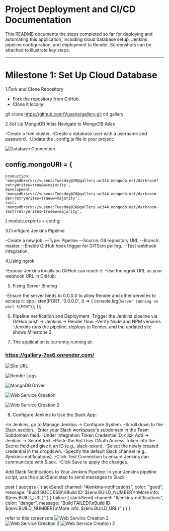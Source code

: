 # Project Deployment and CI/CD Documentation

This README documents the steps completed so far for deploying and automating this application, including cloud database setup, Jenkins pipeline configuration, and deployment to Render. Screenshots can be attached to illustrate key steps.

---

# Milestone 1: Set Up Cloud Database

1.Fork and Clone Repository
- Fork the repository from GitHub.
- Clone it locally:

git clone https://github.com/Vusena/gallery.git
cd gallery

2.Set Up MongoDB Atlas
Navigate to MongoDB Atlas

-Create a free cluster.
-Create a database user with a username and password.
-Update the _config.js file in your project:

![Database Connection](public/images/bconnection.png)

## config.mongoURI = {
    production: 'mongodb+srv://vusena:Tuesday@20@gallery.wc344.mongodb.net/darkroom?retryWrites=true&w=majority',
    development: 'mongodb+srv://vusena:Tuesday@20@gallery.wc344.mongodb.net/darkroom-dev?retryWrites=true&w=majority',
    test: 'mongodb+srv://vusena:Tuesday@20@gallery.wc344.mongodb.net/darkroom-test?retryWrites=true&w=majority',
}
module.exports = config;

3.Configure Jenkins Pipeline

-Create a new job:
--Type: Pipeline
--Source: Git repository URL
--Branch: master
--Enable GitHub hook trigger for GITScm polling.
--Test webhook integration.

4.Using ngrok

-Expose Jenkins locally so GitHub can reach it:
-Use the ngrok URL as your webhook URL in GitHub:

5. Fixing Server Binding

-Ensure the server binds to 0.0.0.0 to allow Render and other services to access it:
app.listen(PORT, '0.0.0.0', () => {
console.log(`Server running on port ${PORT}`);
});

6. Pipeline Verification and Deployment
-Trigger the Jenkins pipeline via GitHub push → Jenkins → Render flow.
-Verify Node and NPM versions.
-Jenkins runs the pipeline, deploys to Render, and the updated site shows Milestone 2.
 
7. The application is currently running at:
### https://gallery-7ss6.onrender.com/

![Site URL](public/images/siterul.png)

<!-- Other Screenshots -->
![Render Logs](public/images/renderlogs.png)

![MongoDB Driver](public/images/mongodbdriver.png)


![Web Service Creation](public/images/webservicecreation.png)


![Web Service Creation 2](public/images/webservicecreation2.png)

8. Configure Jenkins to Use the Slack App:

-In Jenkins, go to Manage Jenkins → Configure System.
-Scroll down to the Slack section.
-Enter your Slack workspace's subdomain in the Team Subdomain field.
-Under Integration Token Credential ID, click Add → Jenkins → Secret text.
-Paste the Bot User OAuth Access Token into the Secret field and give it an ID (e.g., slack-token).
-Select the newly created credential in the dropdown.
-Specify the default Slack channel (e.g., #jenkins-notifications).
-Click Test Connection to ensure Jenkins can communicate with Slack.
-Click Save to apply the changes.

Add Slack Notifications to Your Jenkins Pipeline:
In your Jenkins pipeline script, use the slackSend step to send messages to Slack

post {
success {
slackSend(
channel: "#jenkins-notifications",
color: "good",
message: "Build SUCCESS!\nBuild ID: ${env.BUILD_NUMBER}\nMore info: ${env.BUILD_URL}"
)
}
failure {
slackSend(
channel: "#jenkins-notifications",
color: "danger",
message: "Build FAILED!\nBuild ID: ${env.BUILD_NUMBER}\nMore info: ${env.BUILD_URL}"
)
}
}

refer to this screensots
![Web Service Creation 2](public/images/slack1.png)
![Web Service Creation 2](public/images/slack2.png)
![Web Service Creation 2](public/images/slack3.png)